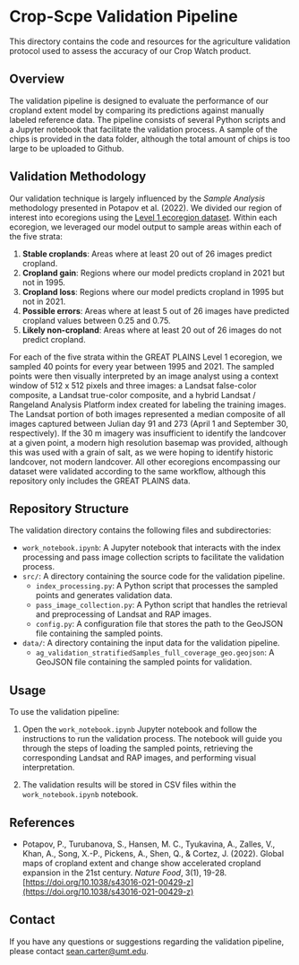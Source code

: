 # Crop-Scpe Validation Pipeline

This directory contains the code and resources for the agriculture validation protocol used to assess the accuracy of our Crop Watch product.

## Overview

The validation pipeline is designed to evaluate the performance of our cropland extent model by comparing its predictions against manually labeled reference data. The pipeline consists of several Python scripts and a Jupyter notebook that facilitate the validation process. A sample of the chips is provided in the data folder, although the total amount of chips is too large to be uploaded to Github. 

## Validation Methodology

Our validation technique is largely influenced by the _Sample Analysis_ methodology presented in Potapov et al. (2022). We divided our region of interest into ecoregions using the [Level 1 ecoregion dataset](https://www.epa.gov/eco-research/ecoregions-north-america). Within each ecoregion, we leveraged our model output to sample areas within each of the five strata:

1. **Stable croplands**: Areas where at least 20 out of 26 images predict cropland.
2. **Cropland gain**: Regions where our model predicts cropland in 2021 but not in 1995.
3. **Cropland loss**: Regions where our model predicts cropland in 1995 but not in 2021.
4. **Possible errors**: Areas where at least 5 out of 26 images have predicted cropland values between 0.25 and 0.75.
5. **Likely non-cropland**: Areas where at least 20 out of 26 images do not predict cropland.

For each of the five strata within the GREAT PLAINS Level 1 ecoregion, we sampled 40 points for every year between 1995 and 2021. The sampled points were then visually interpreted by an image analyst using a context window of 512 x 512 pixels and three images: a Landsat false-color composite, a Landsat true-color composite, and a hybrid Landsat / Rangeland Analysis Platform index created for labeling the training images. The Landsat portion of both images represented a median composite of all images captured between Julian day 91 and 273 (April 1 and September 30, respectively). If the 30 m imagery was insufficient to identify the landcover at a given point, a modern high resolution basemap was provided, although this was used with a grain of salt, as we were hoping to identify historic landcover, not modern landcover. All other ecoregions encompassing our dataset were validated according to the same workflow, although this repository only includes the GREAT PLAINS data. 

## Repository Structure

The validation directory contains the following files and subdirectories:

- `work_notebook.ipynb`: A Jupyter notebook that interacts with the index processing and pass image collection scripts to facilitate the validation process.
- `src/`: A directory containing the source code for the validation pipeline.
  - `index_processing.py`: A Python script that processes the sampled points and generates validation data.
  - `pass_image_collection.py`: A Python script that handles the retrieval and preprocessing of Landsat and RAP images.
  - `config.py`: A configuration file that stores the path to the GeoJSON file containing the sampled points.
- `data/`: A directory containing the input data for the validation pipeline.
  - `ag_validation_stratifiedSamples_full_coverage_geo.geojson`: A GeoJSON file containing the sampled points for validation.

## Usage

To use the validation pipeline:

1. Open the `work_notebook.ipynb` Jupyter notebook and follow the instructions to run the validation process. The notebook will guide you through the steps of loading the sampled points, retrieving the corresponding Landsat and RAP images, and performing visual interpretation.

2. The validation results will be stored in CSV files within the `work_notebook.ipynb` notebook.

## References

- Potapov, P., Turubanova, S., Hansen, M. C., Tyukavina, A., Zalles, V., Khan, A., Song, X.-P., Pickens, A., Shen, Q., & Cortez, J. (2022). Global maps of cropland extent and change show accelerated cropland expansion in the 21st century. _Nature Food_, 3(1), 19-28. [https://doi.org/10.1038/s43016-021-00429-z](https://doi.org/10.1038/s43016-021-00429-z)

## Contact

If you have any questions or suggestions regarding the validation pipeline, please contact sean.carter@umt.edu.

